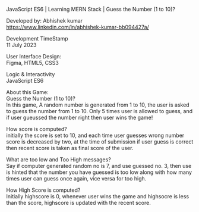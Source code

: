 JavaScript ES6 | Learning MERN Stack | Guess the Number (1 to 10)?

Developed by:
Abhishek kumar\
https://www.linkedin.com/in/abhishek-kumar-bb094427a/


Development TimeStamp\
11 July 2023

User Interface Design:\
Figma, HTML5, CSS3

Logic & Interactivity\
JavaScript ES6

About this Game:\
Guess the Number (1 to 10)?\
In this game, A random number is generated from 1 to 10, the user is asked to guess the number from 1 to 10. Only 5 times user is allowed to guess, and if user gueussed the number right then user wins the game!

How score is computed?\
initially the score is set to 10, and each time user guesses wrong number score is decreased by two, at the time of submission if user guess is correct then recent score is taken as final score of the user.

What are too low and Too High messages?\
Say if computer generated random no is 7, and use guessed no. 3, then use is hinted that the number you have guessed is too low along with how many times user can guess once again, vice versa for too high.

How High Score is computed?\
Initially highscore is 0, whenever user wins the game and highsocre is less than the score, highscore is updated with the recent score.
